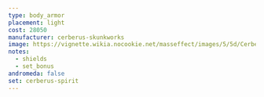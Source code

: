 ```yaml
---
type: body_armor
placement: light
cost: 28050
manufacturer: cerberus-skunkworks
image: https://vignette.wikia.nocookie.net/masseffect/images/5/5d/Cerberus_Shade_Female.png/revision/latest/scale-to-width-down/350?cb=20160619125819
notes:
  - shields
  - set_bonus
andromeda: false
set: cerberus-spirit
---
```

